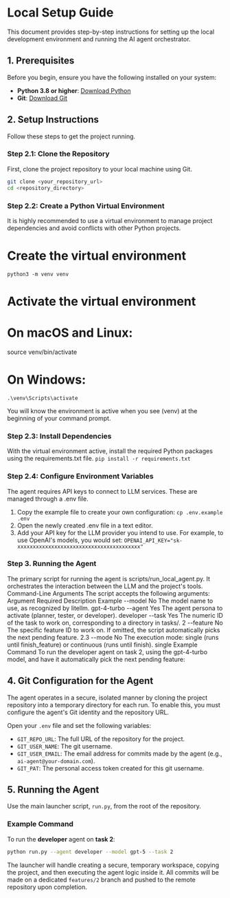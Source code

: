 # Local Setup Guide

This document provides step-by-step instructions for setting up the local development environment and running the AI agent orchestrator.

## 1. Prerequisites

Before you begin, ensure you have the following installed on your system:

-   **Python 3.8 or higher**: [Download Python](https://www.python.org/downloads/)
-   **Git**: [Download Git](https://git-scm.com/downloads)

## 2. Setup Instructions

Follow these steps to get the project running.

### Step 2.1: Clone the Repository

First, clone the project repository to your local machine using Git.

```bash
git clone <your_repository_url>
cd <repository_directory>
```

### Step 2.2: Create a Python Virtual Environment
It is highly recommended to use a virtual environment to manage project dependencies and avoid conflicts with other Python projects.
# Create the virtual environment
`python3 -m venv venv`

# Activate the virtual environment
# On macOS and Linux:
source venv/bin/activate

# On Windows:
`.\venv\Scripts\activate`

You will know the environment is active when you see (venv) at the beginning of your command prompt.

### Step 2.3: Install Dependencies
With the virtual environment active, install the required Python packages using the requirements.txt file.
```pip install -r requirements.txt```

### Step 2.4: Configure Environment Variables
The agent requires API keys to connect to LLM services. These are managed through a .env file.
1. Copy the example file to create your own configuration:
```cp .env.example .env```
2. Open the newly created .env file in a text editor.
3. Add your API key for the LLM provider you intend to use. For example, to use OpenAI's models, you would set:
```OPENAI_API_KEY="sk-xxxxxxxxxxxxxxxxxxxxxxxxxxxxxxxxxxxxxxxx"```

### Step 3. Running the Agent

The primary script for running the agent is scripts/run_local_agent.py. It orchestrates the interaction between the LLM and the project's tools.
Command-Line Arguments
The script accepts the following arguments:
Argument	Required	Description	Example
--model	No	The model name to use, as recognized by litellm.	gpt-4-turbo
--agent	Yes	The agent persona to activate (planner, tester, or developer).	developer
--task	Yes	The numeric ID of the task to work on, corresponding to a directory in tasks/.	2
--feature	No	The specific feature ID to work on. If omitted, the script automatically picks the next pending feature.	2.3
--mode	No	The execution mode: single (runs until finish_feature) or continuous (runs until finish).	single
Example Command
To run the developer agent on task 2, using the gpt-4-turbo model, and have it automatically pick the next pending feature:

## 4. Git Configuration for the Agent

The agent operates in a secure, isolated manner by cloning the project repository into a temporary directory for each run. To enable this, you must configure the agent's Git identity and the repository URL.

Open your `.env` file and set the following variables:

-   `GIT_REPO_URL`: The full URL of the repository for the project.
-   `GIT_USER_NAME`: The git username.
-   `GIT_USER_EMAIL`: The email address for commits made by the agent (e.g., `ai-agent@your-domain.com`).
-   `GIT_PAT`: The personal access token created for this git username.

## 5. Running the Agent

Use the main launcher script, `run.py`, from the root of the repository.

### Example Command

To run the **developer** agent on **task 2**:

```bash
python run.py --agent developer --model gpt-5 --task 2
```
The launcher will handle creating a secure, temporary workspace, copying the project, and then executing the agent logic inside it. All commits will be made on a dedicated `features/2` branch and pushed to the remote repository upon completion.